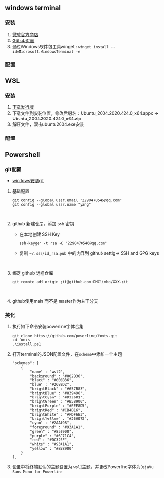## windows terminal

### 安装

1. [微软官方商店](https://link.zhihu.com/?target=https%3A//www.microsoft.com/en-us/p/windows-terminal/9n0dx20hk701%3Frtc%3D1%26activetab%3Dpivot%3Aoverviewtab)
2. [Github页面](https://link.zhihu.com/?target=https%3A//www.microsoft.com/en-us/p/windows-terminal/9n0dx20hk701%3Frtc%3D1%26activetab%3Dpivot%3Aoverviewtab)
3. 通过Windows软件包工具winget : `winget install --id=Microsoft.WindowsTerminal -e`



### 配置









## WSL

### 安装

1. [下载发行版](https://docs.microsoft.com/zh-cn/windows/wsl/install-manual#downloading-distributions)
2. 下载文件到安装位置，修改后缀名：Ubuntu_2004.2020.424.0_x64.appx -> Ubuntu_2004.2020.424.0_x64.zip
3. 解压文件，双击ubuntu2004.exe安装



### 配置







## Powershell

### git配置

- [windows安装git](https://git-scm.com/download/win)

  

1. 基础配置

   ```
   git config --global user.email "2290470546@qq.com"
   git config --global user.name "yang"
   ```

   ​		

2. github 新建仓库，添加 ssh 密钥

   - 在本地创建 SSH Key 

     ```
     ssh-keygen -t rsa -C "2290470546@qq.com"
     ```

   - 复制 `~/.ssh/id_rsa.pub` 中的内容到 github settig-> SSH and GPG keys

     ​	

3. 绑定 github 远程仓库

   ```
   git remote add origin git@github.com:DMClimbo/XXX.git
   ```

   ​		
4. github使用main 而不是 master作为主干分支


### 美化

1. 执行如下命令安装powerline字体合集

   ```
   git clone https://github.com/powerline/fonts.git
   cd fonts
   .\install.ps1
   ```

2. 打开terminal的JSON配置文件，在`scheme`中添加一个主题

   ```
   "schemes": [
       {
           "name" : "wsl2",
           "background" : "#002B36",
           "black" : "#002B36",
           "blue" : "#268BD2",
           "brightBlack" : "#657B83",
           "brightBlue" : "#839496",
           "brightCyan" : "#D33682",
           "brightGreen" : "#B58900",
           "brightPurple" : "#EEE8D5",
           "brightRed" : "#CB4B16",
           "brightWhite" : "#FDF6E3",
           "brightYellow" : "#586E75",
           "cyan" : "#2AA198",
           "foreground" : "#93A1A1",
           "green" : "#859900",
           "purple" : "#6C71C4",
           "red" : "#DC322F",
           "white" : "#93A1A1",
           "yellow" : "#B58900"
       }
   ],
   ```

3. 设置中将终端默认的主题设置为 `wsl2`主题，并更改Powerline字体为`DejaVu Sans Mono for Powerline`

